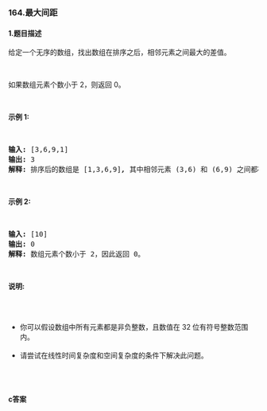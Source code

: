 ### 164.最大间距

#### 1.题目描述

<p>给定一个无序的数组，找出数组在排序之后，相邻元素之间最大的差值。</p><br/><p>如果数组元素个数小于 2，则返回 0。</p><br/><p><strong>示例&nbsp;1:</strong></p><br/><pre><strong>输入:</strong> [3,6,9,1]<br/><strong>输出:</strong> 3<br/><strong>解释:</strong> 排序后的数组是 [1,3,6,9]<strong><em>, </em></strong>其中相邻元素 (3,6) 和 (6,9) 之间都存在最大差值 3。</pre><br/><p><strong>示例&nbsp;2:</strong></p><br/><pre><strong>输入:</strong> [10]<br/><strong>输出:</strong> 0<br/><strong>解释:</strong> 数组元素个数小于 2，因此返回 0。</pre><br/><p><strong>说明:</strong></p><br/><ul><br/>	<li>你可以假设数组中所有元素都是非负整数，且数值在 32 位有符号整数范围内。</li><br/>	<li>请尝试在线性时间复杂度和空间复杂度的条件下解决此问题。</li><br/></ul><br/>

#### c答案

```c

